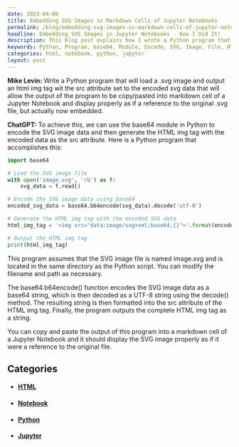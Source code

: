 ```yaml
---
date: 2023-04-08
title: Embedding SVG Images in Markdown Cells of Jupyter Notebooks
permalink: /blog/embedding-svg-images-in-markdown-cells-of-jupyter-notebooks/
headline: Embedding SVG Images in Jupyter Notebooks - How I Did It!
description: This blog post explains how I wrote a Python program that uses the base64 module to encode an SVG image file, generates an HTML img tag with the encoded data as the src attribute, and outputs the HTML img tag as a string. This allows the image to be displayed properly in a markdown cell of a Jupyter Notebook, making it easy to reference the original file. Read on to find out how I did it!
keywords: Python, Program, base64, Module, Encode, SVG, Image, File, HTML, img, Tag, src, Attribute, Output, String, Display, Properly, Markdown, Cell, Jupyter, Notebook, Reference, Original
categories: html, notebook, python, jupyter
layout: post
---
```


**Mike Levin:** Write a Python program that will load a .svg image and output an html img
tag wit the src attribute set to the encoded svg data that will allow the
output of the program to be copy/pasted into markdown cell of a Jupyter
Notebook and display properly as if a reference to the original .svg file, but
actually now embedded.

**ChatGPT:** To achieve this, we can use the base64 module in Python to encode the
SVG image data and then generate the HTML img tag with the encoded data as the
src attribute. Here is a Python program that accomplishes this:

```python
import base64

# Load the SVG image file
with open('image.svg', 'rb') as f:
    svg_data = f.read()

# Encode the SVG image data using base64
encoded_svg_data = base64.b64encode(svg_data).decode('utf-8')

# Generate the HTML img tag with the encoded SVG data
html_img_tag = '<img src="data:image/svg+xml;base64,{}">'.format(encoded_svg_data)

# Output the HTML img tag
print(html_img_tag)
```

This program assumes that the SVG image file is named image.svg and is located
in the same directory as the Python script. You can modify the filename and
path as necessary.

The base64.b64encode() function encodes the SVG image data as a base64 string,
which is then decoded as a UTF-8 string using the decode() method. The
resulting string is then formatted into the src attribute of the HTML img tag.
Finally, the program outputs the complete HTML img tag as a string.

You can copy and paste the output of this program into a markdown cell of a
Jupyter Notebook and it should display the SVG image properly as if it were a
reference to the original file.


## Categories

<ul>
<li><h4><a href='/html/'>HTML</a></h4></li>
<li><h4><a href='/notebook/'>Notebook</a></h4></li>
<li><h4><a href='/python/'>Python</a></h4></li>
<li><h4><a href='/jupyter/'>Jupyter</a></h4></li></ul>